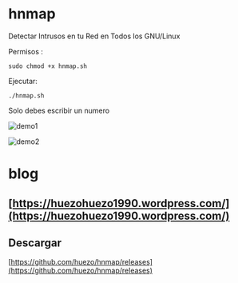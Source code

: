 # hnmap
Detectar Intrusos en tu Red en Todos los GNU/Linux 


Permisos :
```
sudo chmod +x hnmap.sh

```

Ejecutar:

```
./hnmap.sh

```
Solo debes escribir un numero 

[demo1]:https://raw.githubusercontent.com/huezo/hnmap/master/demo1.png

![demo1][demo1]

[demo2]:https://raw.githubusercontent.com/huezo/hnmap/master/demo.png

![demo2][demo2]




# blog 

## [https://huezohuezo1990.wordpress.com/](https://huezohuezo1990.wordpress.com/)

## Descargar 

[https://github.com/huezo/hnmap/releases](https://github.com/huezo/hnmap/releases)



